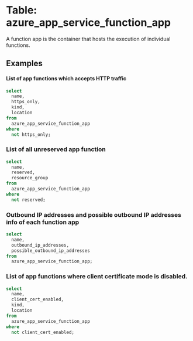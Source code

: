 # Table: azure_app_service_function_app

A function app is the container that hosts the execution of individual functions.

## Examples

#### List of app functions which accepts HTTP traffic

```sql
select
  name,
  https_only,
  kind,
  location
from
  azure_app_service_function_app
where
  not https_only;
```


### List of all unreserved app function

```sql
select
  name,
  reserved,
  resource_group
from
  azure_app_service_function_app
where
  not reserved;
```


### Outbound IP addresses and possible outbound IP addresses info of each function app

```sql
select
  name,
  outbound_ip_addresses,
  possible_outbound_ip_addresses
from
  azure_app_service_function_app;
```


### List of app functions where client certificate mode is disabled.

```sql
select
  name,
  client_cert_enabled,
  kind,
  location
from
  azure_app_service_function_app
where
  not client_cert_enabled;
```